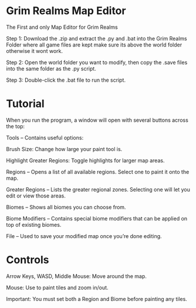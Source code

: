 # Grim Realms Map Editor
The First and only Map Editor for Grim Realms 

Step 1: Download the .zip and extract the .py and .bat into the Grim Realms Folder where all game files are kept make sure its above the world folder otherwise it wont work.

Step 2: Open the world folder you want to modify, then copy the .save files into the same folder as the .py script.

Step 3: Double-click the .bat file to run the script.

# Tutorial

When you run the program, a window will open with several buttons across the top:

Tools – Contains useful options:

Brush Size: Change how large your paint tool is.

Highlight Greater Regions: Toggle highlights for larger map areas.

Regions – Opens a list of all available regions. Select one to paint it onto the map.

Greater Regions – Lists the greater regional zones. Selecting one will let you edit or view those areas.

Biomes – Shows all biomes you can choose from.

Biome Modifiers – Contains special biome modifiers that can be applied on top of existing biomes.

File – Used to save your modified map once you’re done editing.

# Controls

Arrow Keys, WASD, Middle Mouse: Move around the map.

Mouse: Use to paint tiles and zoom in/out.

Important: You must set both a Region and Biome before painting any tiles.

